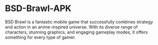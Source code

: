 # BSD-Brawl-APK
BSD Brawl is a fantastic mobile game that successfully combines strategy and action in an anime-inspired universe. With its diverse range of characters, stunning graphics, and engaging gameplay modes, it offers something for every type of gamer.
